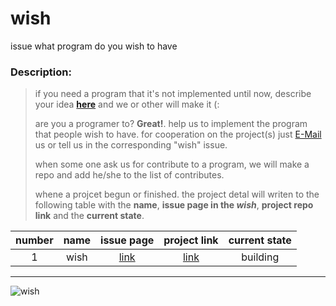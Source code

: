 # wish
issue what program do you wish to have


### Description:
>
> if you need a program that it's not implemented until now, describe your idea **[here](https://github.com/DistroTEAM/wish/issues/new)** and we or other will make it (:
>
> are you a programer to? __Great!__. help us to implement the program that people wish to have. for cooperation on the project(s) just [E-Mail](https://mail.google.com/mail/u/0/#inbox?compose=new) us or tell us in the corresponding "wish" issue.
>
> when some one ask us for contribute to a program, we will make a repo and add he/she to the list of contributes.
>
> whene a projcet begun or finished. the project detal will writen to the following table with the __name__, __issue page in the *wish*__, __project repo link__ and the __current state__.

| number | name | issue page | project link | current state |
|:------:|:----:|:----------:|:------------:|:-------------:|
| 1 | wish | [link](https://github.com/DistroTEAM/wish/issues/) |[link](https://github.com/DistroTEAM/wish/issues/new)| building |

---
![wish](https://s4.uupload.ir/files/wish_lfa3.jpg)
